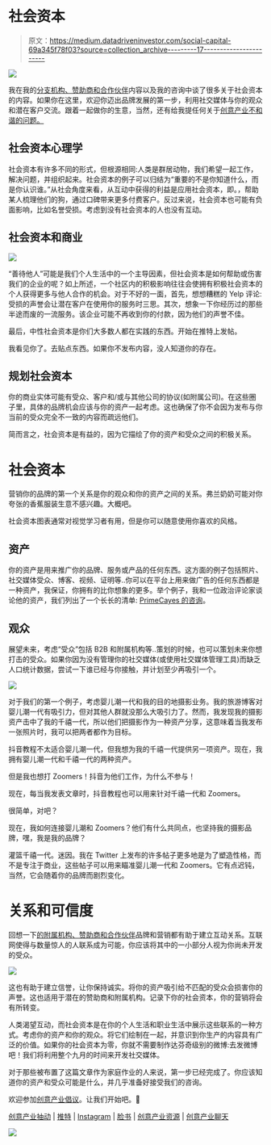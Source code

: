 # 社会资本

> 原文：<https://medium.datadriveninvestor.com/social-capital-69a345f78f03?source=collection_archive---------17----------------------->

![](img/b43cff88f1dcadcd69c9fb6ffb018d35.png)

我在我的[分支机构、赞助商和合作伙伴](http://kinoalyse.net/affiliates-sponsors-partners/)内容以及我的咨询中谈了很多关于社会资本的内容。如果你在这里，欢迎你迈出品牌发展的第一步，利用社交媒体与你的观众和潜在客户交流。跟着一起做你的生意，当然，还有给我提任何关于[创意产业不和谐的问题。](http://discord.com/invite/UHxUbcz)

## **社会资本心理学**

社会资本有许多不同的形式，但根源相同:人类是群居动物，我们希望一起工作，解决问题，并组织起来。社会资本的例子可以归结为“重要的不是你知道什么，而是你认识谁。”从社会角度来看，从互动中获得的利益是应用社会资本，即。，帮助某人梳理他们的狗，通过口碑带来更多付费客户。反过来说，社会资本也可能有负面影响，比如名誉受损。考虑到没有社会资本的人也没有互动。

## 社会资本和商业

![](img/7fcabb1ccfb71e2e020af03e924197d8.png)

“善待他人”可能是我们个人生活中的一个主导因素，但社会资本是如何帮助或伤害我们的企业的呢？如上所述，一个社区内的积极影响往往会使拥有积极社会资本的个人获得更多与他人合作的机会。对于不好的一面，首先，想想糟糕的 Yelp 评论:受损的声誉会让潜在客户在使用你的服务时三思。其次，想象一下你经历过的那些半途而废的一流服务。该企业可能不再收到你的付款，因为他们的声誉不佳。

最后，中性社会资本是你们大多数人都在实践的东西。开始在推特上发帖。

我看见你了。去贴点东西。如果你不发布内容，没人知道你的存在。

## 规划社会资本

你的商业实体可能有受众、客户和/或与其他公司的协议(如附属公司)。在这些圈子里，具体的品牌机会应该与你的资产一起考虑。这也确保了你不会因为发布与你当前的受众完全不一致的内容而疏远他们。

简而言之，社会资本是有益的，因为它描绘了你的资产和受众之间的积极关系。

# 社会资本

营销你的品牌的第一个关系是你的观众和你的资产之间的关系。弗兰奶奶可能对你夸张的香蕉服装生意不感兴趣。大概吧。

社会资本图表通常对视觉学习者有用，但是你可以随意使用你喜欢的风格。

## 资产

你的资产是用来推广你的品牌、服务或产品的任何东西。这方面的例子包括照片、社交媒体受众、博客、视频、证明等..你可以在平台上用来做广告的任何东西都是一种资产，我保证，你拥有的比你想象的更多。举个例子，我和一位政治评论家谈论他的资产，我们列出了一个长长的清单: [PrimeCayes 的咨询](https://www.twitch.tv/videos/704409691)。

## 观众

展望未来，考虑“受众”包括 B2B 和附属机构等..策划的时候，也可以策划未来你想打击的受众。如果你因为没有管理你的社交媒体(或使用社交媒体管理工具)而缺乏人口统计数据，尝试一下谁已经与你接触，并计划至少再吸引一个。

![](img/de464912d8d1e12743ec76890e27a5b3.png)

对于我们的第一个例子，考虑婴儿潮一代和我的目的地摄影业务。我的旅游博客对婴儿潮一代有吸引力，但对其他人群就没那么大吸引力了。然而，我发现我的摄影资产击中了我的千禧一代，所以他们把摄影作为一种资产分享，这意味着当我发布一张照片时，我可以把两者都作为目标。

抖音教程不太适合婴儿潮一代，但我想为我的千禧一代提供另一项资产。现在，我拥有婴儿潮一代和千禧一代的两种资产。

但是我也想打 Zoomers！抖音为他们工作，为什么不参与！

现在，每当我发表文章时，抖音教程也可以用来针对千禧一代和 Zoomers。

很简单，对吧？

现在，我如何连接婴儿潮和 Zoomers？他们有什么共同点，也坚持我的摄影品牌，嘿，我是我的品牌？

灌篮千禧一代。迷因。我在 Twitter 上发布的许多帖子更多地是为了塑造性格，而不是专注于商业，这些帖子可以用来瞄准婴儿潮一代和 Zoomers。它有点迟钝，当然，它会随着你的品牌而剧烈变化。

# 关系和可信度

回想一下[的附属机构、赞助商和合作伙伴](http://kinoalyse.net/affiliates-sponsors-partners/)品牌和营销都有助于建立互动关系。互联网使得与数量惊人的人联系成为可能，你应该将其中的一小部分人视为你尚未开发的受众。

![](img/6d1f3200850c39a29e52b885097fb0ba.png)

这也有助于建立信誉，让你保持诚实。将你的资产吸引给不匹配的受众会损害你的声誉。这也适用于潜在的赞助商和附属机构。记录下你的社会资本，你的营销将会有所转变。

人类渴望互动，而社会资本是在你的个人生活和职业生活中展示这些联系的一种方式。考虑你的资产和你的观众。将它们绘制在一起，并意识到你生产的内容具有广泛的价值。如果你的社会资本为零，你就不需要制作达芬奇级别的微博:去发微博吧！我们将利用整个九月的时间来开发社交媒体。

对于那些被布置了这篇文章作为家庭作业的人来说，第一步已经完成了。你应该知道你的资产和受众可能是什么，并几乎准备好接受我们的咨询。

欢迎参加[创意产业倡议](http://discord.com/invite/UHxUbcz)。让我们开始吧。🙂

[创意产业抽动](https://www.twitch.tv/kinoalyse) | [推特](http://www.twitter.com/kinoalyse) | [Instagram](http://www.instagram.com/kinoalyse) | [脸书](http://www.facebook.com/kinoalyse) | [创意产业资源](http://www.patreon.com/kinoalyse) | [创意产业聊天](https://discord.com/invite/jZu4FV9)

![](img/fb1a5da1357e9c45fbc62d04fa318d13.png)